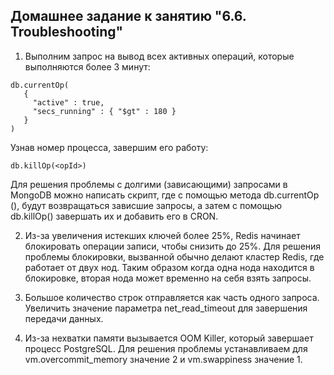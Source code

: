 ## Домашнее задание к занятию "6.6. Troubleshooting"

1. Выполним запрос на вывод всех активных операций, которые выполняются более 3 минут:
```
db.currentOp(
   {
     "active" : true,
	 "secs_running" : { "$gt" : 180 }
   }
)
```

Узнав номер процесса, завершим его работу:

    db.killOp(<opId>)
	
Для решения проблемы с долгими (зависающими) запросами в MongoDB можно написать скрипт, где с помощью метода db.currentOp (), будут возвращаться зависшие запросы, а затем с помощью db.killOp() завершать их и добавить его в CRON.

2. Из-за увеличения истекших ключей более 25%, Redis начинает блокировать операции записи, чтобы снизить до 25%. Для решения проблемы блокировки, вызванной обычно делают кластер Redis, где работает от двух нод. Таким образом когда одна нода находится в блокировке, вторая нода может временно на себя взять запросы.

3. Большое количество строк отправляется как часть одного запроса. Увеличить значение параметра net_read_timeout для завершения передачи данных.

4. Из-за нехватки памяти вызывается OOM Killer, который завершает процесс PostgreSQL. Для решения проблемы устанавливаем для vm.overcommit_memory значение 2 и vm.swappiness значение 1.